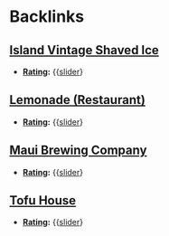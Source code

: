 
# Backlinks
## [Island Vintage Shaved Ice](<Island Vintage Shaved Ice.md>)
- **[Rating](<Rating.md>):** {{[slider](<slider.md>)}

## [Lemonade (Restaurant)](<Lemonade (Restaurant).md>)
- **[Rating](<Rating.md>):** {{[slider](<slider.md>)}

## [Maui Brewing Company](<Maui Brewing Company.md>)
- **[Rating](<Rating.md>):** {{[slider](<slider.md>)}

## [Tofu House](<Tofu House.md>)
- **[Rating](<Rating.md>):** {{[slider](<slider.md>)}

